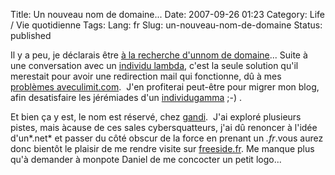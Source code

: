 Title: Un nouveau nom de domaine...
Date: 2007-09-26 01:23
Category: Life / Vie quotidienne
Tags:
Lang: fr
Slug: un-nouveau-nom-de-domaine
Status: published

Il y a peu, je déclarais être [à la recherche d'unnom de domaine](\%22/post/2007/07/23/Sondage%3A-quel-nom-de-domaine-choisir\%22)... Suite à une conversation avec un [individu lambda](\%22http://www.vuntz.net/\%22), c'est la seule solution qu'il merestait pour avoir une redirection mail qui fonctionne, dû à mes [problèmes aveculimit.com](\%22/post/2007/01/11/Fed-up-with-ulimitcom\%22).  J'en profiterai peut-être pour migrer mon blog, afin desatisfaire les jérémiades d'un [individugamma](\%22http://figuiere.net/\%22) ;-) .  
  
Et bien ça y est, le nom est réservé, chez [gandi](\%22http://gandi.net/\%22).  J'ai exploré plusieurs pistes, mais àcause de ces sales cybersquatteurs, j'ai dû renoncer à l'idée d'un*.net* et passer du côté obscur de la force en prenant un *.fr*.vous aurez donc bientôt le plaisir de me rendre visite sur [freeside.fr](\%22http://www.freeside.fr/\%22). Me manque plus qu'à demander à monpote Daniel de me concocter un petit logo...
